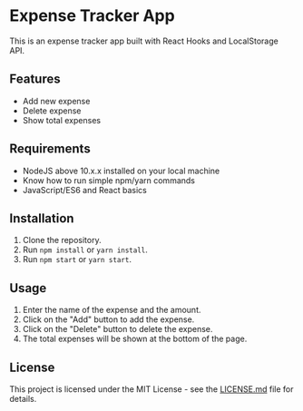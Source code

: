 # Expense Tracker App

This is an expense tracker app built with React Hooks and LocalStorage API.

## Features

- Add new expense
- Delete expense
- Show total expenses

## Requirements

- NodeJS above 10.x.x installed on your local machine
- Know how to run simple npm/yarn commands
- JavaScript/ES6 and React basics

## Installation

1. Clone the repository.
2. Run `npm install` or `yarn install`.
3. Run `npm start` or `yarn start`.

## Usage

1. Enter the name of the expense and the amount.
2. Click on the "Add" button to add the expense.
3. Click on the "Delete" button to delete the expense.
4. The total expenses will be shown at the bottom of the page.

## License

This project is licensed under the MIT License - see the [LICENSE.md](LICENSE.md) file for details.

